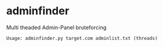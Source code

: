 adminfinder
===========

Multi theaded Admin-Panel bruteforcing

	Usage: adminfinder.py target.com adminlist.txt (threads)
